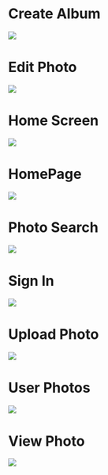 # Create Album
<kbd>
  <img src="./wireframes/Create Album.png" />
</kbd>

# Edit Photo
<kbd>
  <img src="./wireframes/Edit Photo.png" />
</kbd>

# Home Screen
<kbd>
  <img src="./wireframes/Home Screen.png" />
</kbd>

# HomePage
<kbd>
  <img src="./wireframes/homepage.png" />
</kbd>

# Photo Search
<kbd>
  <img src="./wireframes/Photo Search_ Album Gallery.png" />
</kbd>

# Sign In
<kbd>
  <img src="./wireframes/Sign In.png" />
</kbd>

# Upload Photo
<kbd>
  <img src="./wireframes/Upload Photo.png" />
</kbd>

# User Photos
<kbd>
  <img src="./wireframes/User Photos Gallery.png" />
</kbd>

# View Photo
<kbd>
  <img src="./wireframes/View Photo.png" />
</kbd>

